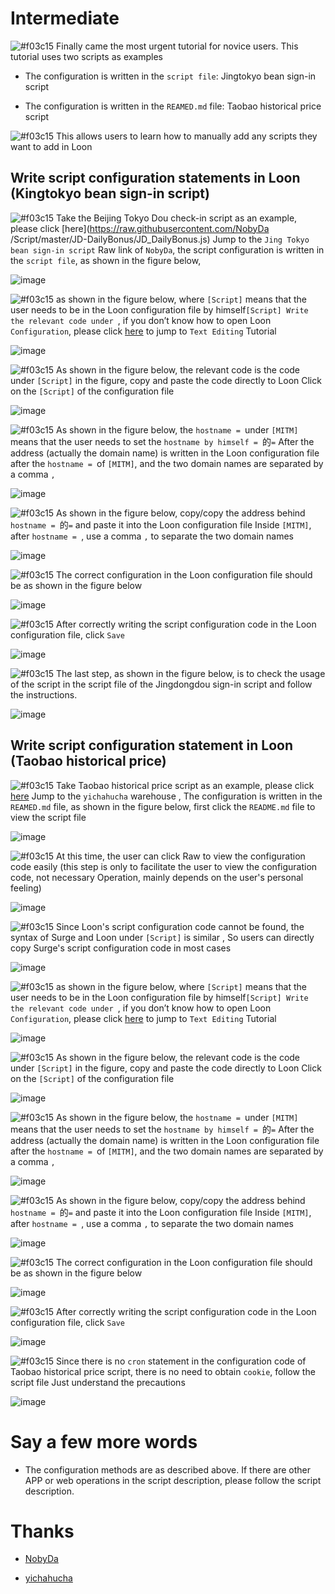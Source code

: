 # Intermediate

![#f03c15](https://placehold.it/15/f03c15/000000?text=+) Finally came the most urgent tutorial for novice users. This tutorial uses two scripts as examples

- The configuration is written in the `script file`: Jingtokyo bean sign-in script

- The configuration is written in the `REAMED.md` file: Taobao historical price script

![#f03c15](https://placehold.it/15/f03c15/000000?text=+) This allows users to learn how to manually add any scripts they want to add in Loon

## Write script configuration statements in Loon (Kingtokyo bean sign-in script)

![#f03c15](https://placehold.it/15/f03c15/000000?text=+) Take the Beijing Tokyo Dou check-in script as an example, please click [here](https://raw.githubusercontent.com/NobyDa /Script/master/JD-DailyBonus/JD_DailyBonus.js) Jump to the `Jing Tokyo bean sign-in script` Raw link of `NobyDa`, the script configuration is written in the `script file`, as shown in the figure below,

![image](https://raw.githubusercontent.com/TiyNa/LoonManualimg/main/Plus/JaveScript_2_1.jpg)

![#f03c15](https://placehold.it/15/f03c15/000000?text=+) as shown in the figure below, where `[Script]` means that the user needs to be in the Loon configuration file by himself`[Script] Write the relevant code under `, if you don’t know how to open Loon `Configuration`, please click [here](https://github.com/TiyNa/LoonManual/blob/main/Plus_EN/Configuration_EN.md) to jump to `Text Editing` Tutorial

![image](https://raw.githubusercontent.com/TiyNa/LoonManualimg/main/Plus/JaveScript_2_2.jpg)

![#f03c15](https://placehold.it/15/f03c15/000000?text=+) As shown in the figure below, the relevant code is the code under `[Script]` in the figure, copy and paste the code directly to Loon Click on the `[Script]` of the configuration file

![image](https://raw.githubusercontent.com/TiyNa/LoonManualimg/main/Plus/JaveScript_2_3.jpg)

![#f03c15](https://placehold.it/15/f03c15/000000?text=+) As shown in the figure below, the `hostname = `under `[MITM]` means that the user needs to set the `hostname by himself = `的`=` After the address (actually the domain name) is written in the Loon configuration file after the `hostname = `of `[MITM]`, and the two domain names are separated by a comma `,`

![image](https://raw.githubusercontent.com/TiyNa/LoonManualimg/main/Plus/JaveScript_2_4.jpg)

![#f03c15](https://placehold.it/15/f03c15/000000?text=+) As shown in the figure below, copy/copy the address behind `hostname = `的`=` and paste it into the Loon configuration file Inside `[MITM]`, after `hostname = `, use a comma `,` to separate the two domain names

![image](https://raw.githubusercontent.com/TiyNa/LoonManualimg/main/Plus/JaveScript_2_5.jpg)

![#f03c15](https://placehold.it/15/f03c15/000000?text=+) The correct configuration in the Loon configuration file should be as shown in the figure below

![image](https://raw.githubusercontent.com/TiyNa/LoonManualimg/main/Plus/JaveScript_2_6.jpg)

![#f03c15](https://placehold.it/15/f03c15/000000?text=+) After correctly writing the script configuration code in the Loon configuration file, click `Save`

![image](https://raw.githubusercontent.com/TiyNa/LoonManualimg/main/Plus/JaveScript_2_8.jpg)

![#f03c15](https://placehold.it/15/f03c15/000000?text=+) The last step, as shown in the figure below, is to check the usage of the script in the script file of the Jingdongdou sign-in script and follow the instructions.

![image](https://raw.githubusercontent.com/TiyNa/LoonManualimg/main/Plus/JaveScript_2_7.jpg)

## Write script configuration statement in Loon (Taobao historical price)

![#f03c15](https://placehold.it/15/f03c15/000000?text=+) Take Taobao historical price script as an example, please click [here](https://github.com/yichahucha/surge) Jump to the `yichahucha` warehouse
, The configuration is written in the `REAMED.md` file, as shown in the figure below, first click the `README.md` file to view the script file

![image](https://raw.githubusercontent.com/TiyNa/LoonManualimg/main/Plus/JaveScript_2_2_1.jpg)

![#f03c15](https://placehold.it/15/f03c15/000000?text=+) At this time, the user can click Raw to view the configuration code easily (this step is only to facilitate the user to view the configuration code, not necessary Operation, mainly depends on the user's personal feeling)

![image](https://raw.githubusercontent.com/TiyNa/LoonManualimg/main/Plus/JaveScript_2_2_2.jpg)

![#f03c15](https://placehold.it/15/f03c15/000000?text=+) Since Loon's script configuration code cannot be found, the syntax of Surge and Loon under `[Script]` is similar , So users can directly copy Surge's script configuration code in most cases

![image](https://raw.githubusercontent.com/TiyNa/LoonManualimg/main/Plus/JaveScript_2_2_3.jpg)

![#f03c15](https://placehold.it/15/f03c15/000000?text=+) as shown in the figure below, where `[Script]` means that the user needs to be in the Loon configuration file by himself`[Script] Write the relevant code under `, if you don’t know how to open Loon `Configuration`, please click [here](https://github.com/TiyNa/LoonManual/blob/main/Plus_EN/Configuration_EN.md) to jump to `Text Editing` Tutorial

![image](https://raw.githubusercontent.com/TiyNa/LoonManualimg/main/Plus/JaveScript_2_2_4.jpg)

![#f03c15](https://placehold.it/15/f03c15/000000?text=+) As shown in the figure below, the relevant code is the code under `[Script]` in the figure, copy and paste the code directly to Loon Click on the `[Script]` of the configuration file

![image](https://raw.githubusercontent.com/TiyNa/LoonManualimg/main/Plus/JaveScript_2_2_5.jpg)

![#f03c15](https://placehold.it/15/f03c15/000000?text=+) As shown in the figure below, the `hostname = `under `[MITM]` means that the user needs to set the `hostname by himself = `的`=` After the address (actually the domain name) is written in the Loon configuration file after the `hostname = `of `[MITM]`, and the two domain names are separated by a comma `,`

![image](https://raw.githubusercontent.com/TiyNa/LoonManualimg/main/Plus/JaveScript_2_2_6.jpg)

![#f03c15](https://placehold.it/15/f03c15/000000?text=+) As shown in the figure below, copy/copy the address behind `hostname = `的`=` and paste it into the Loon configuration file Inside `[MITM]`, after `hostname = `, use a comma `,` to separate the two domain names

![image](https://raw.githubusercontent.com/TiyNa/LoonManualimg/main/Plus/JaveScript_2_2_7.jpg)

![#f03c15](https://placehold.it/15/f03c15/000000?text=+) The correct configuration in the Loon configuration file should be as shown in the figure below

![image](https://raw.githubusercontent.com/TiyNa/LoonManualimg/main/Plus/JaveScript_2_2_8.jpg)

![#f03c15](https://placehold.it/15/f03c15/000000?text=+) After correctly writing the script configuration code in the Loon configuration file, click `Save`

![image](https://raw.githubusercontent.com/TiyNa/LoonManualimg/main/Plus/JaveScript_2_2_9.jpg)

![#f03c15](https://placehold.it/15/f03c15/000000?text=+) Since there is no `cron` statement in the configuration code of Taobao historical price script, there is no need to obtain `cookie`, follow the script file Just understand the precautions

![image](https://raw.githubusercontent.com/TiyNa/LoonManualimg/main/Plus/JaveScript_2_2_10.jpg)

# Say a few more words

- The configuration methods are as described above. If there are other APP or web operations in the script description, please follow the script description.

# Thanks

- [NobyDa](https://github.com/NobyDa)

- [yichahucha](https://github.com/yichahucha)